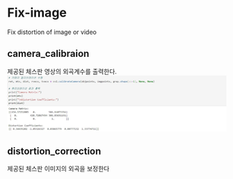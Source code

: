 # Fix-image
Fix distortion of image or video

## camera_calibraion
제공된 체스판 영상의 외곡계수를 출력한다.
![result image](./result1.jpg)

## distortion_correction
제공된 체스판 이미지의 외곡을 보정한다
